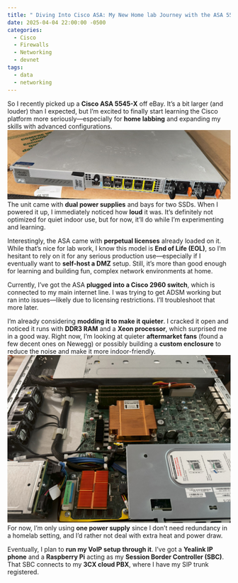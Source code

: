 ```yaml
---
title: " Diving Into Cisco ASA: My New Home lab Journey with the ASA 5545-X"
date: 2025-04-04 22:00:00 -0500
categories:
  - Cisco
  - Firewalls
  - Networking
  - devnet
tags:
  - data
  - networking
---
```

So I recently picked up a **Cisco ASA 5545-X** off eBay. It’s a bit larger (and louder) than I expected, but I’m excited to finally start learning the Cisco platform more seriously—especially for **home labbing** and expanding my skills with advanced configurations.
![ASA Front](assets/img/media/IMG_3325.jpg)
The unit came with **dual power supplies** and bays for two SSDs. When I powered it up, I immediately noticed how **loud** it was. It’s definitely not optimized for quiet indoor use, but for now, it’ll do while I’m experimenting and learning.

Interestingly, the ASA came with **perpetual licenses** already loaded on it. While that’s nice for lab work, I know this model is **End of Life (EOL)**, so I’m hesitant to rely on it for any serious production use—especially if I eventually want to **self-host a DMZ** setup. Still, it’s more than good enough for learning and building fun, complex network environments at home.

Currently, I’ve got the ASA **plugged into a Cisco 2960 switch**, which is connected to my main internet line. I was trying to get ADSM working but ran into issues—likely due to licensing restrictions. I’ll troubleshoot that more later.

I’m already considering **modding it to make it quieter**. I cracked it open and noticed it runs with **DDR3 RAM** and a **Xeon processor**, which surprised me in a good way. Right now, I’m looking at quieter **aftermarket fans** (found a few decent ones on Newegg) or possibly building a **custom enclosure** to reduce the noise and make it more indoor-friendly.
![ASA Inside](assets/img/media/IMG_3330.jpg)
For now, I’m only using **one power supply** since I don’t need redundancy in a homelab setting, and I’d rather not deal with extra heat and power draw.

Eventually, I plan to **run my VoIP setup through it**. I’ve got a **Yealink IP phone** and a **Raspberry Pi** acting as my **Session Border Controller (SBC)**. That SBC connects to my **3CX cloud PBX**, where I have my SIP trunk registered. 
